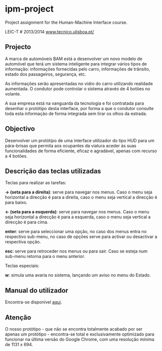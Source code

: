 ipm-project
===========

Project assignment for the Human-Machine Interface course. 

LEIC-T # 2013/2014
www.tecnico.ulisboa.pt/ 

Projecto
-
A marca de automóveis BAM está a desenvolver um novo modelo de automóvel que terá um sistema inteligente para integrar vários tipos de informação: informações fornecidas pelo carro, informações de trânsito, estado dos passageiros, segurança, etc.

As informações serão apresentadas no vidro do carro utilizando realidade aumentada. O condutor pode controlar o sistema através de 4 botões no volante.

A sua empresa está na vanguarda da tecnologia e foi contratada para desenhar o protótipo desta interface, por forma a que o condutor consulte toda esta informação de forma integrada sem tirar os olhos da estrada. 

Objectivo
-
Desenvolver um protótipo de uma interface utilizador do tipo HUD para um pára-brisas que permita aos ocupantes da viatura aceder às suas funcionalidades de forma eficiente, eficaz e agradável, apenas com recurso a 4 botões.


Descrição das teclas utilizadas
-

Teclas para realizar as tarefas:

**-> (seta para a direita)**: serve para navegar nos menus. Caso o menu seja horizontal a direcção é para a direita, caso o menu seja vertical a direcção é para baixo.

**<- (seta para a esquerda)**: serve para navegar nos menus. Caso o menu seja horizontal a direcção é para a esquerda, caso o menu seja vertical a direcção é para cima.

**enter**: serve para seleccionar uma opção, no caso dos menus entra no respectivo sub-menu, no caso de opções serve para activar ou desactivar a respectiva opção.

**esc**: serve para retroceder nos menus ou para sair. Caso se esteja num sub-menu retorna para o menu anterior.

Teclas especiais:

**w**: simula uma avaria no sistema, lançando um aviso no menu do Estado.

Manual do utilizador
-
Encontra-se disponível [aqui](ipm-project/userManual.pdf).

Atenção
-
O nosso protótipo - que não se encontra totalmente acabado por ser apenas um protótipo - encontra-se total e exclusivamente optimizado para funcionar na última versão do Google Chrome, com uma resolução mínima de 1131 x 694.

